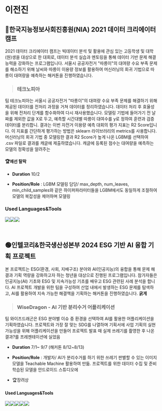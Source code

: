 # 이전진


## 🔵한국지능정보사회진흥원(NIA) 2021 데이터 크리에이터 캠프
2021 데이터 크리에이터 캠프는 빅데이터 분석 및 활용에 관심 있는 고등학생 및 대학(원)생을 대상으로 한 대회로, 데이터 분석 실습과 멘토링을 통해 데이터 기반 문제 해결 능력을 강화하는 프로그램입니다. 서울시 공공자전거 "따릉이"의 대여량 수요 부족 문제를 해소하기 위해 날씨와 따릉이 이용량 정보를 활용하여 머신러닝의 회귀 기법으로 따릉이 대여량을 예측하는 해커톤을 진행하였습니다. <br>

> ### 테크노피아
팀 테크노피아는 서울시 공공자전거 "따릉이"의 대여량 수요 부족 문제를 해결하기 위해 
제공된 데이터를 전처리 과정을 거쳐 데이터를 정리하였습니다. 데이터 처리 후 효율성을 위해 전처리 단계를 함수화하여 다시 재사용했습니다. 모델링 기법에 들어가기 전 날짜를 제외한 값을 X로 두고, 예측할 시간대별 따릉이 대여수를 y로 정하여 훈련과 검증 데이터를 분리합니. 결과는 이번 자전거 이용량 예측 대회의 평가 지표는 R2 Score입니다. 이 지표를 간단하게 평가하는 방법은 sklearn 라이브러리의 metrics를 사용합니다.
머신러닝의 회귀 기법 중 모델링한 결과 R2 Score가 높게 나온 LGBM를 선택하여 .csv 파일로 결과를 캐글에 제출하였습니다. 캐글에 등록된 점수는 대여량을 예측하는 모델의 정확성을 알려주는
#### 🏆예선 탈락

- **Duration** 10/2

- **Position/Role** : LGBM 모델링 담당/ max_depth, num_leaves, min_child_samples와 같은 하이퍼파라미터들을 LGBM에서도 동일하게 조절하여 모델의 복잡성을 제어하며 모델링

### Used Languages&Tools <br>
<img src="https://img.shields.io/badge/Python-3776AB?style=for-the-badge&logo=Python&logoColor=white"><img src="https://img.shields.io/badge/googlecolab-F9AB00?style=for-the-badge&logo=googlecolab&logoColor=white"><img src="https://img.shields.io/badge/Kaggle-20BEFF?style=for-the-badge&logo=Kaggle&logoColor=white">

<br>

## 🟢인텔코리&한국생산성본부 2024 ESG 기반 AI 융합 기획 프로젝트
본 프로젝트는 ESG(환경, 사회, 지배구조) 분야와 AI(인공지능)의 융합을 통해 문제 해결과 기획 역량을 강화하고자 하는 청년을 대상으로 진행된 프로그램입니다. 참가자들은 인공지능(AI) 기초와 ESG 및 지속가능성 기초를 배우고 ESG 관련된 사례 분석을 합니다. AI 프로젝트 개발을 위한 팀을 구성하여 산업 내에서 발생하는 ESG 문제를 탐색하고, AI를 활용하여 지속 가능한 해결책을 기획하는 해커톤을 진행하였습니다. **굵게**<br>

> ### WiseDragon - AI 기반 분리수거 어플리케이션
 팀 와이즈드래곤은 ESG 분야별 이슈 중 환경을 선택하여 AI를 활용한 어플리케이션을 기획하였습니다. 
 프로젝트와 가장 잘 맞는 SDG를 나열하며 기획서에 
 사업 기획의 실현 가능성을 위해 어플리케이션을 만들어 프로젝트 발표 때 실제 쓰레기를 촬영한 후 나온 결과?를 프레젠테이션에 실었음 

- **Duration** 7/1~ 9/7 (해커톤 8/12~8/13)

- **Position/Role** : 개발자/ AI가 분리수거를 하기 위한 쓰레기 판별할 수 있는 이미지 모델을 Teachable Machine 활용하여 만듦.
프로젝트를 위한 데이터 수집 및 준비 학습된 모델을 안드로이드 스튜디오에 
- 🏆장려상

#### Used Languages&Tools <br>
<img src="https://img.shields.io/badge/java-007396?style=for-the-badge&logo=OpenJDK&logoColor=white"><img src="https://img.shields.io/badge/Android-3DDC84?style=for-the-badge&logo=Android&logoColor=white"><img src="https://img.shields.io/badge/Jupyter-F37626?style=for-the-badge&logo=Jupyter&logoColor=white"><img src="https://img.shields.io/badge/Figma-F24E1E?style=for-the-badge&logo=Figma&logoColor=white"><img src="https://img.shields.io/badge/Tensorflow-FF6F00?style=for-the-badge&logo=Tensorflow&logoColor=white">




